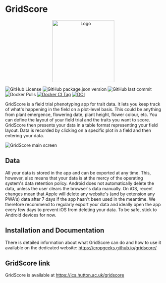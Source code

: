 # GridScore

<p align="center">
  <img src="https://raw.githubusercontent.com/cropgeeks/gridscore/master/public/img/gridscore2.svg?sanitize=true" width="200" alt="Logo">
</p>

![GitHub License](https://img.shields.io/github/license/cropgeeks/gridscore)
![GitHub package.json version](https://img.shields.io/github/package-json/v/cropgeeks/gridscore)
![GitHub last commit](https://img.shields.io/github/last-commit/cropgeeks/gridscore)
![Docker Pulls](https://img.shields.io/docker/pulls/cropgeeks/gridscore)
[![Docker CI Tag](https://github.com/cropgeeks/gridscore/actions/workflows/docker-ci-multi-arch-tag.yml/badge.svg)](https://github.com/germinateplatform/germinate-vue/actions/workflows/docker-ci-tag.yml)
[![DOI](https://zenodo.org/badge/270078734.svg)](https://zenodo.org/badge/latestdoi/270078734)

GridScore is a field trial phenotyping app for trait data. It lets you keep track of what's happening in the field on a plot-level basis. This could be anything from plant emergence, flowering date, plant height, flower colour, etc. You can define the layout of your field trial and the traits you want to score. GridScore then presents your data in a table format representing your field layout. Data is recorded by clicking on a specific plot in a field and then entering your data.

![](https://raw.githubusercontent.com/cropgeeks/gridscore/master/public/img/screenshot-grid.png "GridScore main screen")

## Data
All your data is stored in the app and can be exported at any time. This, however, also means that your data is at the mercy of the operating system's data retention policy. Android does not automatically delete the data, unless the user clears the browser's data manually. On iOS, recent changes mean that Apple will delete any website's (and by extension any PWA's) data after 7 days if the app hasn't been used in the meantime. We therefore recommend to regularly export your data and ideally open the app every few days to prevent iOS from deleting your data. To be safe, stick to Android devices for now.

## Installation and Documentation

There is detailed information about what GridScore can do and how to use it available on the dedicated website: https://cropgeeks.github.io/gridscore/

## GridScore link

GridScore is available at https://ics.hutton.ac.uk/gridscore